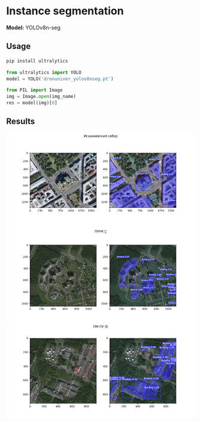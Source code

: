 # Instance segmentation

**Model:** YOLOv8n-seg

## Usage

```bash
pip install ultralytics
```

```python
from ultralytics import YOLO
model = YOLO('dronuniver_yolov8nseg.pt')
```

```python
from PIL import Image
img = Image.open(img_name)
res = model(img)[0]
```

## Results

![Исаакиевский собор](./predicted_isakiy.png)
![ПУНК](./predicted_punk.png)
![ПМ-ПУ](./predicted_pm.png)
